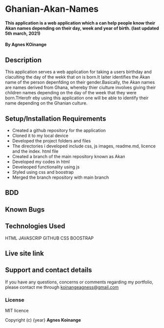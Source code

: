 # Ghanian-Akan-Names
#### This application is a web application which a can help people know their Akan names depending on their day, week and year of birth. (last updated 5th march, 2021)
#### By **Agnes KOinange**
## Description
This application serves a web application for taking a users birthday and claculting the day of the wekk that on is born.It laiter identifies the Akan name of the person depenfding on their gender.Basically, the Akan names are names derived from Ghana, whereby thier ciulture involves giving their children names depending on the day of the week that they were born.THerofr eby using this application one will be able to identify their name depending on the Ghanian culture.

## Setup/Installation Requirements
* Created a github repository for the  application
* Cloned it to my local device
* Developed the project folders and files
* The directories i developed include css, js images, readme.md, licence and the index. html file
* Created a branch of the main repository known as Akan
* Developed my codes in html
* Develeoped functionality using js
* Styled using css and boostrap
* Merged the branch repository with main branch

## BDD

## Known Bugs

## Technologies Used
HTML
JAVASCRIP
GITHUB
CSS
BOOSTRAP

## Live site link

## Support and contact details
If you have any questions, concerns or comments regarding my portfolio, please contact me through koinangeagness@gmail.com

### License
MIT licence

Copyright (c) {year} **Agnes Koinange**
